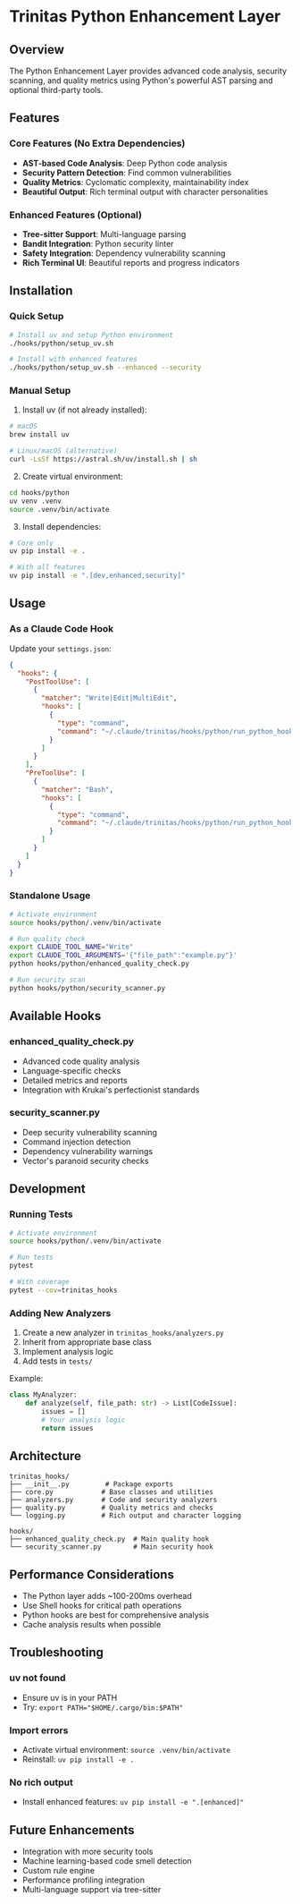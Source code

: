 # Trinitas Python Enhancement Layer

## Overview

The Python Enhancement Layer provides advanced code analysis, security scanning, and quality metrics using Python's powerful AST parsing and optional third-party tools.

## Features

### Core Features (No Extra Dependencies)
- **AST-based Code Analysis**: Deep Python code analysis
- **Security Pattern Detection**: Find common vulnerabilities
- **Quality Metrics**: Cyclomatic complexity, maintainability index
- **Beautiful Output**: Rich terminal output with character personalities

### Enhanced Features (Optional)
- **Tree-sitter Support**: Multi-language parsing
- **Bandit Integration**: Python security linter
- **Safety Integration**: Dependency vulnerability scanning
- **Rich Terminal UI**: Beautiful reports and progress indicators

## Installation

### Quick Setup

```bash
# Install uv and setup Python environment
./hooks/python/setup_uv.sh

# Install with enhanced features
./hooks/python/setup_uv.sh --enhanced --security
```

### Manual Setup

1. Install uv (if not already installed):
```bash
# macOS
brew install uv

# Linux/macOS (alternative)
curl -LsSf https://astral.sh/uv/install.sh | sh
```

2. Create virtual environment:
```bash
cd hooks/python
uv venv .venv
source .venv/bin/activate
```

3. Install dependencies:
```bash
# Core only
uv pip install -e .

# With all features
uv pip install -e ".[dev,enhanced,security]"
```

## Usage

### As a Claude Code Hook

Update your `settings.json`:

```json
{
  "hooks": {
    "PostToolUse": [
      {
        "matcher": "Write|Edit|MultiEdit",
        "hooks": [
          {
            "type": "command",
            "command": "~/.claude/trinitas/hooks/python/run_python_hook.sh ~/.claude/trinitas/hooks/python/enhanced_quality_check.py"
          }
        ]
      }
    ],
    "PreToolUse": [
      {
        "matcher": "Bash",
        "hooks": [
          {
            "type": "command",
            "command": "~/.claude/trinitas/hooks/python/run_python_hook.sh ~/.claude/trinitas/hooks/python/security_scanner.py"
          }
        ]
      }
    ]
  }
}
```

### Standalone Usage

```bash
# Activate environment
source hooks/python/.venv/bin/activate

# Run quality check
export CLAUDE_TOOL_NAME="Write"
export CLAUDE_TOOL_ARGUMENTS='{"file_path":"example.py"}'
python hooks/python/enhanced_quality_check.py

# Run security scan
python hooks/python/security_scanner.py
```

## Available Hooks

### enhanced_quality_check.py
- Advanced code quality analysis
- Language-specific checks
- Detailed metrics and reports
- Integration with Krukai's perfectionist standards

### security_scanner.py
- Deep security vulnerability scanning
- Command injection detection
- Dependency vulnerability warnings
- Vector's paranoid security checks

## Development

### Running Tests

```bash
# Activate environment
source hooks/python/.venv/bin/activate

# Run tests
pytest

# With coverage
pytest --cov=trinitas_hooks
```

### Adding New Analyzers

1. Create a new analyzer in `trinitas_hooks/analyzers.py`
2. Inherit from appropriate base class
3. Implement analysis logic
4. Add tests in `tests/`

Example:
```python
class MyAnalyzer:
    def analyze(self, file_path: str) -> List[CodeIssue]:
        issues = []
        # Your analysis logic
        return issues
```

## Architecture

```
trinitas_hooks/
├── __init__.py         # Package exports
├── core.py            # Base classes and utilities
├── analyzers.py       # Code and security analyzers
├── quality.py         # Quality metrics and checks
└── logging.py         # Rich output and character logging

hooks/
├── enhanced_quality_check.py  # Main quality hook
└── security_scanner.py        # Main security hook
```

## Performance Considerations

- The Python layer adds ~100-200ms overhead
- Use Shell hooks for critical path operations
- Python hooks are best for comprehensive analysis
- Cache analysis results when possible

## Troubleshooting

### uv not found
- Ensure uv is in your PATH
- Try: `export PATH="$HOME/.cargo/bin:$PATH"`

### Import errors
- Activate virtual environment: `source .venv/bin/activate`
- Reinstall: `uv pip install -e .`

### No rich output
- Install enhanced features: `uv pip install -e ".[enhanced]"`

## Future Enhancements

- Integration with more security tools
- Machine learning-based code smell detection
- Custom rule engine
- Performance profiling integration
- Multi-language support via tree-sitter